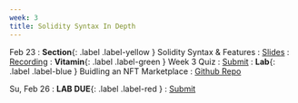 ```yaml
---
week: 3
title: Solidity Syntax In Depth
---
```


Feb 23
: **Section**{: .label .label-yellow } Solidity Syntax & Features
  : [Slides](https://docs.google.com/presentation/d/1otq17RgWhZYzhsqy9qhp9xkwINnX01d1v71lMX7Y0HI/edit?usp=sharing)
    : [Recording](https://youtu.be/y0qhBfT0t-g)
: **Vitamin**{: .label .label-green } Week 3 Quiz
  : [Submit](https://forms.gle/UwCtwm6pbzwPzSFg6)
    <!-- : [Solutions](#) -->
: **Lab**{: .label .label-blue } Buidling an NFT Marketplace
  : [Github Repo](https://github.com/BerkeleyBlockchain/dev-decal-sp23/tree/master/hw3-Implementing%20NFT%20Marketplace)

Su, Feb 26
: **LAB DUE**{: .label .label-red }
  : [Submit](https://forms.gle/Bd2jy6jfNJfkYhDcA)